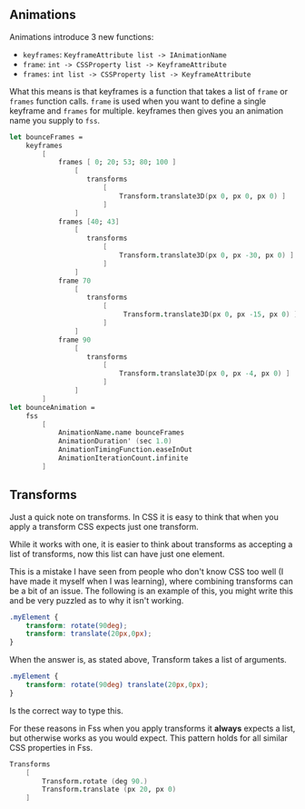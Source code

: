 ## Animations

Animations introduce 3 new functions:
- `keyframes`: `KeyframeAttribute list -> IAnimationName`
- `frame`:  `int -> CSSProperty list -> KeyframeAttribute`
- `frames`:  `int list -> CSSProperty list -> KeyframeAttribute`

What this means is that keyframes is a function that takes a list of `frame` or `frames` function calls.
`frame` is used when you want to define a single keyframe and `frames` for multiple.
keyframes then gives you an animation name you supply to `fss`.

```fsharp
let bounceFrames =
    keyframes
        [
            frames [ 0; 20; 53; 80; 100 ]
                [
                   transforms
                       [
                           Transform.translate3D(px 0, px 0, px 0) ]
                       ]
                ]
            frames [40; 43]
                [
                   transforms
                       [
                           Transform.translate3D(px 0, px -30, px 0) ]
                       ]
                ]
            frame 70
                [
                   transforms
                       [
                            Transform.translate3D(px 0, px -15, px 0) ]
                       ]
                ]
            frame 90
                [
                   transforms
                       [
                           Transform.translate3D(px 0, px -4, px 0) ]
                       ]
                ]
        ]
let bounceAnimation =
    fss
        [
            AnimationName.name bounceFrames
            AnimationDuration' (sec 1.0)
            AnimationTimingFunction.easeInOut
            AnimationIterationCount.infinite
        ]
```

</example>

## Transforms

Just a quick note on transforms. In CSS it is easy to think that when you apply a transform CSS expects just one transform.

While it works with one, it is easier to think about transforms as accepting a list of transforms, now this list can have just one element.

This is a mistake I have seen from people who don't know CSS too well (I have made it myself when I was learning), where combining transforms can be a bit of an issue.
The following is an example of this, you might write this and be very puzzled as to why it isn't working.
```css
.myElement {
    transform: rotate(90deg);
    transform: translate(20px,0px);
}
```
When the answer is, as stated above, Transform takes a list of arguments.
```css
.myElement {
    transform: rotate(90deg) translate(20px,0px);
}
```
Is the correct way to type this.

For these reasons in Fss when you apply transforms it **always** expects a list, but otherwise works as you would expect.
This pattern holds for all similar CSS properties in Fss.

```fsharp
Transforms
    [
        Transform.rotate (deg 90.)
        Transform.translate (px 20, px 0)
    ]
```
